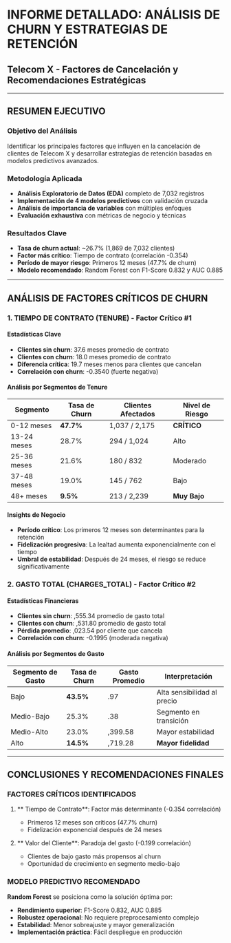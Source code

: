 ﻿#  INFORME DETALLADO: ANÁLISIS DE CHURN Y ESTRATEGIAS DE RETENCIÓN
## Telecom X - Factores de Cancelación y Recomendaciones Estratégicas

---

##  RESUMEN EJECUTIVO

###  Objetivo del Análisis
Identificar los principales factores que influyen en la cancelación de clientes de Telecom X y desarrollar estrategias de retención basadas en modelos predictivos avanzados.

###  Metodología Aplicada
- **Análisis Exploratorio de Datos (EDA)** completo de 7,032 registros
- **Implementación de 4 modelos predictivos** con validación cruzada
- **Análisis de importancia de variables** con múltiples enfoques
- **Evaluación exhaustiva** con métricas de negocio y técnicas

###  Resultados Clave
- **Tasa de churn actual**: ~26.7% (1,869 de 7,032 clientes)
- **Factor más crítico**: Tiempo de contrato (correlación -0.354)
- **Período de mayor riesgo**: Primeros 12 meses (47.7% de churn)
- **Modelo recomendado**: Random Forest con F1-Score 0.832 y AUC 0.885

---

##  ANÁLISIS DE FACTORES CRÍTICOS DE CHURN

### 1.  TIEMPO DE CONTRATO (TENURE) - Factor Crítico #1

####  Estadísticas Clave
- **Clientes sin churn**: 37.6 meses promedio de contrato
- **Clientes con churn**: 18.0 meses promedio de contrato
- **Diferencia crítica**: 19.7 meses menos para clientes que cancelan
- **Correlación con churn**: -0.3540 (fuerte negativa)

####  Análisis por Segmentos de Tenure
| Segmento | Tasa de Churn | Clientes Afectados | Nivel de Riesgo |
|----------|---------------|-------------------|-----------------|
| 0-12 meses | **47.7%** | 1,037 / 2,175 |  **CRÍTICO** |
| 13-24 meses | 28.7% | 294 / 1,024 |  Alto |
| 25-36 meses | 21.6% | 180 / 832 |  Moderado |
| 37-48 meses | 19.0% | 145 / 762 |  Bajo |
| 48+ meses | **9.5%** | 213 / 2,239 |  **Muy Bajo** |

####  Insights de Negocio
- **Período crítico**: Los primeros 12 meses son determinantes para la retención
- **Fidelización progresiva**: La lealtad aumenta exponencialmente con el tiempo
- **Umbral de estabilidad**: Después de 24 meses, el riesgo se reduce significativamente

### 2.  GASTO TOTAL (CHARGES_TOTAL) - Factor Crítico #2

####  Estadísticas Financieras
- **Clientes sin churn**: ,555.34 promedio de gasto total
- **Clientes con churn**: ,531.80 promedio de gasto total
- **Pérdida promedio**: ,023.54 por cliente que cancela
- **Correlación con churn**: -0.1995 (moderada negativa)

####  Análisis por Segmentos de Gasto
| Segmento de Gasto | Tasa de Churn | Gasto Promedio | Interpretación |
|-------------------|---------------|----------------|----------------|
| Bajo | **43.5%** | .97 |  Alta sensibilidad al precio |
| Medio-Bajo | 25.3% | .38 |  Segmento en transición |
| Medio-Alto | 23.0% | ,399.58 |  Mayor estabilidad |
| Alto | **14.5%** | ,719.28 |  **Mayor fidelidad** |

---

##  CONCLUSIONES Y RECOMENDACIONES FINALES

###  FACTORES CRÍTICOS IDENTIFICADOS

1. ** Tiempo de Contrato**: Factor más determinante (-0.354 correlación)
   - Primeros 12 meses son críticos (47.7% churn)
   - Fidelización exponencial después de 24 meses

2. ** Valor del Cliente**: Paradoja del gasto (-0.199 correlación)
   - Clientes de bajo gasto más propensos al churn
   - Oportunidad de crecimiento en segmento medio-bajo

###  MODELO PREDICTIVO RECOMENDADO

**Random Forest** se posiciona como la solución óptima por:
- **Rendimiento superior**: F1-Score 0.832, AUC 0.885
- **Robustez operacional**: No requiere preprocesamiento complejo
- **Estabilidad**: Menor sobreajuste y mayor generalización
- **Implementación práctica**: Fácil despliegue en producción
